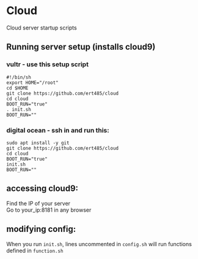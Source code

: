 # Cloud
Cloud server startup scripts

## Running server setup (installs cloud9)

### vultr - use this setup script

	#!/bin/sh
	export HOME="/root"
	cd $HOME
	git clone https://github.com/ert485/cloud
	cd cloud
	BOOT_RUN="true"
	. init.sh
	BOOT_RUN=""

### digital ocean - ssh in and run this:

	sudo apt install -y git
	git clone https://github.com/ert485/cloud
	cd cloud
	BOOT_RUN="true"
	init.sh
	BOOT_RUN=""

## accessing cloud9:

Find the IP of your server <br>
Go to your_ip:8181 in any browser

## modifying config:

When you run `init.sh`, lines uncommented in `config.sh` will run functions defined in `function.sh` 
